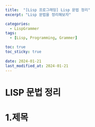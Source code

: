 ```yaml
---
title:  "[Lisp 프로그래밍] Lisp 문법 정리"
excerpt: "Lisp 문법을 정리해보자"

categories:
  - LispGrammer
tags:
  - [Lisp, Programming, Grammer]

toc: true
toc_sticky: true
 
date: 2024-01-21
last_modified_at: 2024-01-21
---
```



# LISP 문법 정리

1.제목
=============